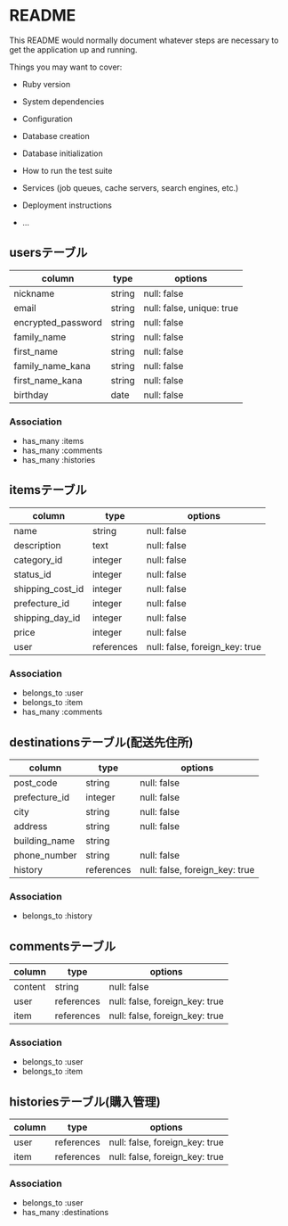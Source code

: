# README

This README would normally document whatever steps are necessary to get the
application up and running.

Things you may want to cover:

* Ruby version

* System dependencies

* Configuration

* Database creation

* Database initialization

* How to run the test suite

* Services (job queues, cache servers, search engines, etc.)

* Deployment instructions

* ...

## usersテーブル
|column            |type   |options   |
|------------------| ------| ------   |
|nickname          |string |null: false|
|email             |string |null: false, unique: true|
|encrypted_password|string |null: false|
|family_name       |string |null: false|
|first_name        |string |null: false|
|family_name_kana  |string |null: false|
|first_name_kana   |string |null: false|
|birthday          |date   |null: false|

### Association
- has_many :items
- has_many :comments
- has_many :histories

## itemsテーブル
|column          |type      |options    |
|----------------| ---------| --------- |
|name            |string    |null: false|
|description     |text      |null: false|
|category_id     |integer   |null: false|
|status_id       |integer   |null: false|
|shipping_cost_id|integer   |null: false|
|prefecture_id   |integer   |null: false|
|shipping_day_id |integer   |null: false|
|price           |integer   |null: false|
|user            |references|null: false, foreign_key: true|

### Association
- belongs_to :user
- belongs_to :item
- has_many :comments

## destinationsテーブル(配送先住所)
|column       |type      |options    |
|-------------| ---------| -------   |
|post_code    |string    |null: false|
|prefecture_id|integer   |null: false|
|city         |string    |null: false|
|address      |string    |null: false|
|building_name|string    |           |
|phone_number |string    |null: false|
|history      |references|null: false, foreign_key: true|

### Association
- belongs_to :history

## commentsテーブル
|column    |type      |options   |
|----------| ---------| -------  |
|content   |string    |null: false|
|user      |references|null: false, foreign_key: true|
|item      |references|null: false, foreign_key: true|

### Association
- belongs_to :user
- belongs_to :item


## historiesテーブル(購入管理)
|column |type       |options   |
|-------| --------- | ------   |
|user   |references |null: false, foreign_key: true|
|item   |references |null: false, foreign_key: true|

### Association
- belongs_to :user
- has_many :destinations